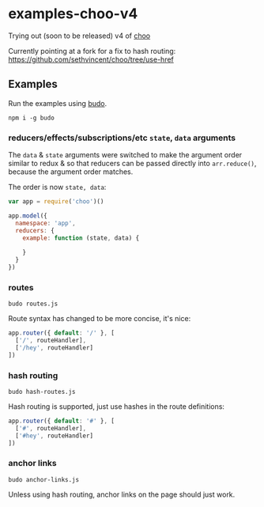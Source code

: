 # examples-choo-v4

Trying out (soon to be released) v4 of [choo](https://github.com/yoshuawuyts/choo)

Currently pointing at a fork for a fix to hash routing: https://github.com/sethvincent/choo/tree/use-href

## Examples

Run the examples using [budo](https://npmjs.com/budo).

```
npm i -g budo
```

### reducers/effects/subscriptions/etc `state`, `data` arguments

The `data` & `state` arguments were switched to make the argument order similar to redux & so that reducers can be passed directly into `arr.reduce()`, because the argument order matches.

The order is now `state, data`:

```js
var app = require('choo')()

app.model({
  namespace: 'app',
  reducers: {
    example: function (state, data) {
      
    }
  }
})
```

### routes

```
budo routes.js
```

Route syntax has changed to be more concise, it's nice:

```js
app.router({ default: '/' }, [
  ['/', routeHandler],
  ['/hey', routeHandler]
])
```

### hash routing

```
budo hash-routes.js
```

Hash routing is supported, just use hashes in the route definitions:

```js
app.router({ default: '#' }, [
  ['#', routeHandler],
  ['#hey', routeHandler]
])
```

### anchor links

```
budo anchor-links.js
```

Unless using hash routing, anchor links on the page should just work.
